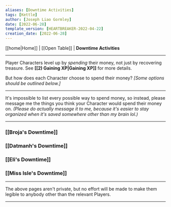 ```yaml
---
aliases: [Downtime Activities]
tags: [Kettle]
author: [Joseph Liao Gormley]
date: [2022-06-28]
template_version: [HEARTBREAKER-2022-04-22]
creation_date: [2022-06-28]
---
```

<!-- Home | Character Creation | -->
[[home|Home]] | [[Open Table]] | **Downtime Activities**
___
Player Characters level up by *spending* their money, not just by recovering treasure. See **[[2) Gaining XP|Gaining XP]]** for more details.

But how does each Character choose to spend their money? *[Some options should be outlined below.]*

___

It's impossible to list every possible way to spend money, so instead, please message me the things you think your Character would spend their money on. *(Please do actually message it to me, because it's easier to stay organized when it's saved somewhere other than my brain lol.)*

___
### [[Broja's Downtime]]
### [[Datmanh's Downtime]]
### [[Eli's Downtime]]
### [[Miss Isle's Downtime]]

___
The above pages aren't private, but no effort will be made to make them legible to anybody other than the relevant Players.
___
<!--*See also:* 
*References:*
*Source:* -->
<!-- Sources, read more, links, etc. -->
<!-- *Source: Entry by [[Mike Maxin]].* -->
<!-- Leave an empty line at the end, otherwise Exporter complains. -->
